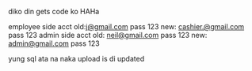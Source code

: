diko din gets code ko HAHa

employee side acct
old:j@gmail.com pass 123
new: cashier.@gmail.com pass 123
admin side acct
old: neil@gmail.com pass 123
new: admin@gmail.com pass 123

yung sql ata na naka upload is di updated
